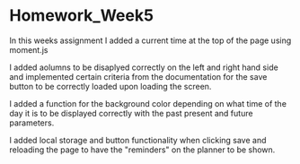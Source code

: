 # Homework_Week5

In this weeks assignment I added a current time at the top of the page using moment.js 

I added aolumns to be disaplyed correctly on the left and right hand side and implemented certain criteria from the documentation for the save button to be correctly loaded upon loading the screen.

I added a function for the background color depending on what time of the day it is to be displayed correctly with the past present and future parameters.

I added local storage and button functionality when clicking save and reloading the page to have the "reminders" on the planner to be shown.











